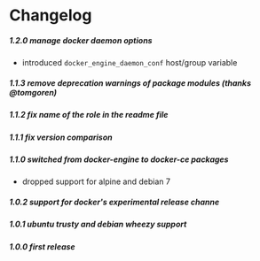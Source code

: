 # Changelog

##### 1.2.0 manage docker daemon options
* introduced `docker_engine_daemon_conf` host/group variable

##### 1.1.3 remove deprecation warnings of package modules (thanks @tomgoren)

##### 1.1.2 fix name of the role in the readme file

##### 1.1.1 fix version comparison

##### 1.1.0 switched from docker-engine to docker-ce packages
* dropped support for alpine and debian 7

##### 1.0.2 support for docker's experimental release channe

##### 1.0.1 ubuntu trusty and debian wheezy support

##### 1.0.0 first release
